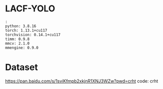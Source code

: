 # LACF-YOLO

    :
    python: 3.8.16
    torch: 1.13.1+cu117
    torchvision: 0.14.1+cu117
    timm: 0.9.8
    mmcv: 2.1.0
    mmengine: 0.9.0

# Dataset

https://pan.baidu.com/s/1sviKfmpb2xkjnR1XNJ3WZw?pwd=crht code: crht 



